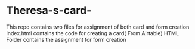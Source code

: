 # Theresa-s-card-
This repo contains two files for assignment of both card and form creation
Index.html contains the code for creating a card( From Airtable)
HTML Folder contains the assignment for form creation
